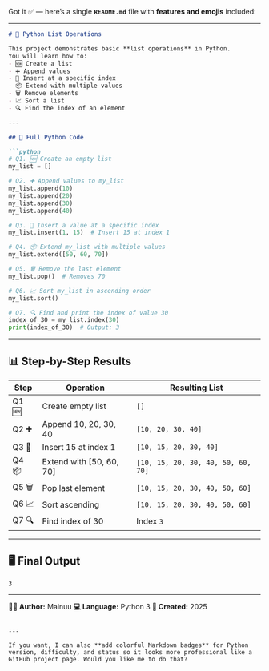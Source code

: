 Got it ✅ — here’s a single **`README.md`** file with **features and emojis** included:

---

````markdown
# 🐍 Python List Operations

This project demonstrates basic **list operations** in Python.  
You will learn how to:
- 🆕 Create a list
- ➕ Append values
- 📍 Insert at a specific index
- 📦 Extend with multiple values
- 🗑️ Remove elements
- 📈 Sort a list
- 🔍 Find the index of an element

---

## 📜 Full Python Code

```python
# Q1. 🆕 Create an empty list
my_list = []

# Q2. ➕ Append values to my_list
my_list.append(10)
my_list.append(20)
my_list.append(30)
my_list.append(40)

# Q3. 📍 Insert a value at a specific index
my_list.insert(1, 15)  # Insert 15 at index 1

# Q4. 📦 Extend my_list with multiple values
my_list.extend([50, 60, 70])

# Q5. 🗑️ Remove the last element
my_list.pop()  # Removes 70

# Q6. 📈 Sort my_list in ascending order
my_list.sort()

# Q7. 🔍 Find and print the index of value 30
index_of_30 = my_list.index(30)
print(index_of_30)  # Output: 3
````

---

## 📊 Step-by-Step Results

| Step   | Operation                 | Resulting List                     |
| ------ | ------------------------- | ---------------------------------- |
| Q1 🆕  | Create empty list         | `[]`                               |
| Q2 ➕   | Append 10, 20, 30, 40     | `[10, 20, 30, 40]`                 |
| Q3 📍  | Insert 15 at index 1      | `[10, 15, 20, 30, 40]`             |
| Q4 📦  | Extend with \[50, 60, 70] | `[10, 15, 20, 30, 40, 50, 60, 70]` |
| Q5 🗑️ | Pop last element          | `[10, 15, 20, 30, 40, 50, 60]`     |
| Q6 📈  | Sort ascending            | `[10, 15, 20, 30, 40, 50, 60]`     |
| Q7 🔍  | Find index of 30          | Index `3`                          |

---

## 🖥️ Final Output

```
3
```

---

**👨‍🏫 Author:** Mainuu
**💻 Language:** Python 3
**📅 Created:** 2025

```

---

If you want, I can also **add colorful Markdown badges** for Python version, difficulty, and status so it looks more professional like a GitHub project page. Would you like me to do that?
```
